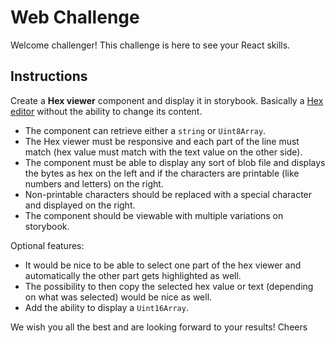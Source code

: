 # Web Challenge

Welcome challenger!
This challenge is here to see your React skills.

## Instructions

Create a **Hex viewer** component and display it in storybook.
Basically a [Hex editor](https://en.wikipedia.org/wiki/Hex_editor) without the ability to change its content.

- The component can retrieve either a `string` or `Uint8Array`.
- The Hex viewer must be responsive and each part of the line must match (hex value must match with the text value on the other side).
- The component must be able to display any sort of blob file and displays the bytes as hex on the left and if the
  characters are printable (like numbers and letters) on the right.
- Non-printable characters should be replaced with a special character and displayed on the right.
- The component should be viewable with multiple variations on storybook.

Optional features:
- It would be nice to be able to select one part of the hex viewer and automatically the other part gets highlighted as well.
- The possibility to then copy the selected hex value or text (depending on what was selected) would be nice as well.
- Add the ability to display a `Uint16Array`.

We wish you all the best and are looking forward to your results!
Cheers
